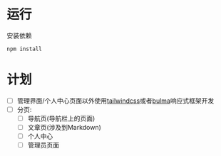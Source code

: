 # 运行

安装依赖
```bash
npm install
```


# 计划


- [ ] 管理界面/个人中心页面以外使用[tailwindcss](https://github.com/tailwindcss/tailwindcss)或者[bulma](https://github.com/jgthms/bulma)响应式框架开发
- [ ] 分页:
  - [ ] 导航页(导航栏上的页面)
  - [ ] 文章页(涉及到Markdown)
  - [ ] 个人中心
  - [ ] 管理员页面